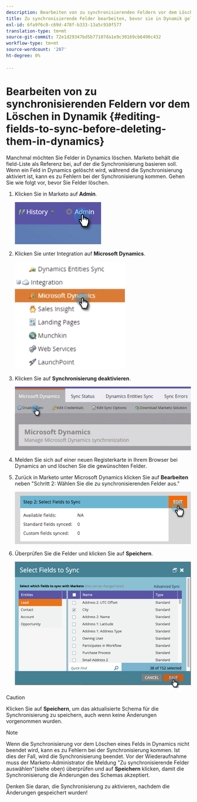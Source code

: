 ```yaml
---
description: Bearbeiten von zu synchronisierenden Feldern vor dem Löschen in Dynamics - Marketo Docs - Produktdokumentation
title: Zu synchronisierende Felder bearbeiten, bevor sie in Dynamik gelöscht werden
exl-id: 6fa9f6c0-c69d-478f-b333-13a5c910f577
translation-type: tm+mt
source-git-commit: 72e1d29347bd5b77107da1e9c30169cb6490c432
workflow-type: tm+mt
source-wordcount: '207'
ht-degree: 0%

---
```


# Bearbeiten von zu synchronisierenden Feldern vor dem Löschen in Dynamik {#editing-fields-to-sync-before-deleting-them-in-dynamics}

Manchmal möchten Sie Felder in Dynamics löschen. Marketo behält die field-Liste als Referenz bei, auf der die Synchronisierung basieren soll. Wenn ein Feld in Dynamics gelöscht wird, während die Synchronisierung aktiviert ist, kann es zu Fehlern bei der Synchronisierung kommen. Gehen Sie wie folgt vor, bevor Sie Felder löschen.

1. Klicken Sie in Marketo auf **Admin**.

   ![](assets/sync-before-deleting-them-in-dynamics-1.png)

1. Klicken Sie unter Integration auf **Microsoft Dynamics**.

   ![](assets/sync-before-deleting-them-in-dynamics-2.png)

1. Klicken Sie auf **Synchronisierung deaktivieren**.

   ![](assets/sync-before-deleting-them-in-dynamics-3.png)

1. Melden Sie sich auf einer neuen Registerkarte in Ihrem Browser bei Dynamics an und löschen Sie die gewünschten Felder.

1. Zurück in Marketo unter Microsoft Dynamics klicken Sie auf **Bearbeiten** neben &quot;Schritt 2: Wählen Sie die zu synchronisierenden Felder aus.&quot;

   ![](assets/sync-before-deleting-them-in-dynamics-4.png)

1. Überprüfen Sie die Felder und klicken Sie auf **Speichern**.

   ![](assets/sync-before-deleting-them-in-dynamics-5.png)

>[!CAUTION]
>
>Klicken Sie auf **Speichern**, um das aktualisierte Schema für die Synchronisierung zu speichern, auch wenn keine Änderungen vorgenommen wurden.

>[!NOTE]
>
>Wenn die Synchronisierung vor dem Löschen eines Felds in Dynamics nicht beendet wird, kann es zu Fehlern bei der Synchronisierung kommen. Ist dies der Fall, wird die Synchronisierung beendet. Vor der Wiederaufnahme muss der Marketo-Administrator die Meldung &quot;Zu synchronisierende Felder auswählen&quot;(siehe oben) überprüfen und auf **Speichern** klicken, damit die Synchronisierung die Änderungen des Schemas akzeptiert.

Denken Sie daran, die Synchronisierung zu aktivieren, nachdem die Änderungen gespeichert wurden!
